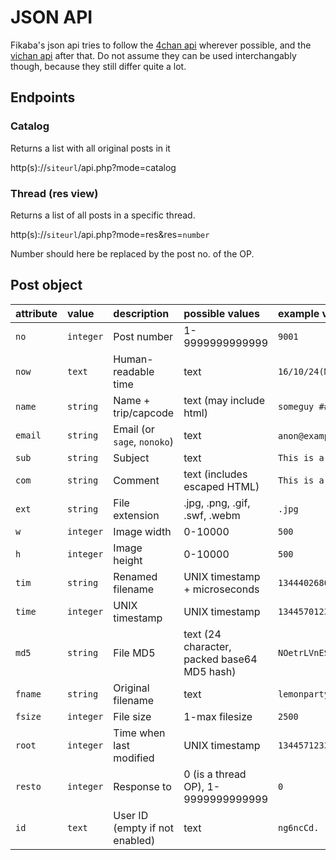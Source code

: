 # JSON API
Fikaba's json api tries to follow the [4chan api](https://github.com/4chan/4chan-API) wherever possible, and the [vichan api](https://github.com/vichan-devel/vichan-API/) after that. Do not assume they can be used interchangably though, because they still differ quite a lot.

## Endpoints
### Catalog
Returns a list with all original posts in it

http(s)://`siteurl`/api.php?mode=catalog

### Thread (res view)
Returns a list of all posts in a specific thread.

http(s)://`siteurl`/api.php?mode=res&res=`number`

Number should here be replaced by the post no. of the OP.

## Post object

| **attribute**   | **value**      | **description**                | **possible values**                        | **example value**           |
|:----------------|:---------------|:-------------------------------|:-------------------------------------------|:----------------------------|
| `no`            | `integer`      | Post number                    | 1-9999999999999                            | `9001`                      |
| `now`           | `text`         | Human-readable time            | text                                       | `16/10/24(Mon)00:04`        | 
| `name`          | `string`       | Name + trip/capcode            | text (may include html)                    | `someguy ## Admin`          |
| `email`         | `string`       | Email (or `sage`, `nonoko`)    | text                                       | `anon@example.com`, `nonoko`|
| `sub`           | `string`       | Subject                        | text                                       | `This is a subject`         |
| `com`           | `string`       | Comment                        | text (includes escaped HTML)               | `This is a comment`         |
| `ext`           | `string`       | File extension                 | .jpg, .png, .gif, .swf, .webm              | `.jpg`                      |
| `w`             | `integer`      | Image width                    | 0-10000                                    | `500`                       |
| `h`             | `integer`      | Image height                   | 0-10000                                    | `500`                       |
| `tim`           | `string`       | Renamed filename               | UNIX timestamp + microseconds              | `1344402680740`             |
| `time`          | `integer`      | UNIX timestamp                 | UNIX timestamp                             | `1344570123`                |
| `md5`           | `string`       | File MD5                       | text (24 character, packed base64 MD5 hash)| `NOetrLVnES3jUn1x5ZPVAg==`  |
| `fname`         | `string`       | Original filename              | text                                       | `lemonparty.png`            |
| `fsize`         | `integer`      | File size                      | 1-max filesize                             | `2500`                      |
| `root`          | `integer`      | Time when last modified        | UNIX timestamp                             | `1344571233`                |
| `resto`         | `integer`      | Response to                    | 0 (is a thread OP), 1-9999999999999        | `0`                         |
| `id`            | `text`         | User ID (empty if not enabled) | text                                       | `ng6ncCd.`
